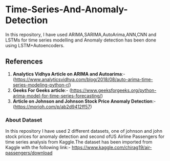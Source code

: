 # Time-Series-And-Anomaly-Detection
In this repository, I have used ARIMA,SARIMA,AutoArima,ANN,CNN and LSTMs for time series modelling and Anomaly detection has been done using LSTM+Autoencoders.
## References
1) **Analytics Vidhya Article on ARIMA and Autoarima**:-(https://www.analyticsvidhya.com/blog/2018/08/auto-arima-time-series-modeling-python-r/) 
2) **Geeks For Geeks article**:- (https://www.geeksforgeeks.org/python-arima-model-for-time-series-forecasting/)
3) **Article on Johnson and Johnson Stock Price Anomaly Detection**:-(https://morioh.com/p/ab2d9412ff57)
### About Dataset 
In this repository I have used 2 different datasets, one of johnson and john stock prices for anomaly detection and second ofUS Airline Passengers for time series analysis
from Kaggle.The dataset has been imported from Kaggle with the following link:- 
https://www.kaggle.com/chirag19/air-passengers/download
<br>
<br>
